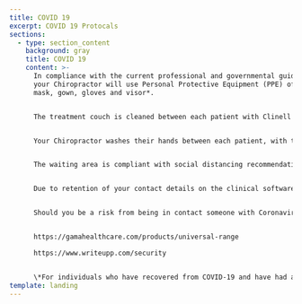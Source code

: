 ```yaml
---
title: COVID 19
excerpt: COVID 19 Protocals
sections:
  - type: section_content
    background: gray
    title: COVID 19
    content: >-
      In compliance with the current professional and governmental guidelines
      your Chiropractor will use Personal Protective Equipment (PPE) of a face
      mask, gown, gloves and visor*. 


      The treatment couch is cleaned between each patient with Clinell Sanitising wipes, which are effective against Coronavirus in 30 seconds (1). Surfaces which come into human contact or are at risk of human contact are cleaned with disinfectant certified against COVID 19. 


      Your Chiropractor washes their hands between each patient, with the clinical hand washing basin present in the consultation room. 


      The waiting area is compliant with social distancing recommendations, and hand sanitising dispensers are present


      Due to retention of your contact details on the clinical software, and the booking diary we are able to be complaint with COVID 19 Contact Tracing. We are fully General Data Protection Regulation (GDRP) compliant (2). 


      Should you be a risk from being in contact someone with Coronavirs i.e. a patient in the diary slot before or after your appointment has tested positive for COVID 19, you will be notified. 


      https://gamahealthcare.com/products/universal-range

      https://www.writeupp.com/security


      \*For individuals who have recovered from COVID-19 and have had at least 3 consecutive days without fever or respiratory symptoms and a negative COVID-19 test, a visor is not required for your Chiropractor, unless their risk assessment indicates otherwise.
template: landing
---
```

